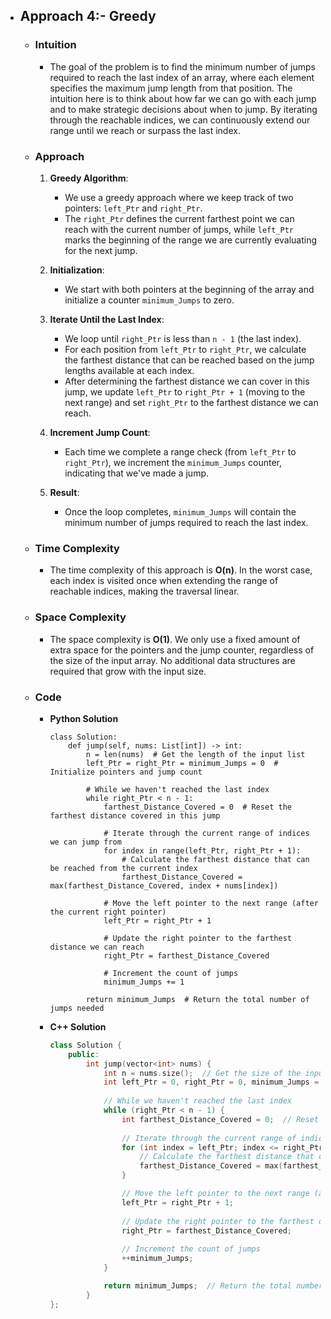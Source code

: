 - ## Approach 4:- Greedy

    - ### Intuition
        - The goal of the problem is to find the minimum number of jumps required to reach the last index of an array, where each element specifies the maximum jump length from that position. The intuition here is to think about how far we can go with each jump and to make strategic decisions about when to jump. By iterating through the reachable indices, we can continuously extend our range until we reach or surpass the last index.

    - ### Approach
        1. **Greedy Algorithm**:
            - We use a greedy approach where we keep track of two pointers: `left_Ptr` and `right_Ptr`. 
            - The `right_Ptr` defines the current farthest point we can reach with the current number of jumps, while `left_Ptr` marks the beginning of the range we are currently evaluating for the next jump.

        2. **Initialization**:
            - We start with both pointers at the beginning of the array and initialize a counter `minimum_Jumps` to zero.

        3. **Iterate Until the Last Index**:
            - We loop until `right_Ptr` is less than `n - 1` (the last index).
            - For each position from `left_Ptr` to `right_Ptr`, we calculate the farthest distance that can be reached based on the jump lengths available at each index.
            - After determining the farthest distance we can cover in this jump, we update `left_Ptr` to `right_Ptr + 1` (moving to the next range) and set `right_Ptr` to the farthest distance we can reach.

        4. **Increment Jump Count**:
            - Each time we complete a range check (from `left_Ptr` to `right_Ptr`), we increment the `minimum_Jumps` counter, indicating that we've made a jump.

        5. **Result**:
            - Once the loop completes, `minimum_Jumps` will contain the minimum number of jumps required to reach the last index.

    - ### Time Complexity
        - The time complexity of this approach is __O(n)__. In the worst case, each index is visited once when extending the range of reachable indices, making the traversal linear.

    - ### Space Complexity
        - The space complexity is __O(1)__. We only use a fixed amount of extra space for the pointers and the jump counter, regardless of the size of the input array. No additional data structures are required that grow with the input size.

    - ### Code
        - **Python Solution**
            ```python3 []
            class Solution:
                def jump(self, nums: List[int]) -> int:
                    n = len(nums)  # Get the length of the input list
                    left_Ptr = right_Ptr = minimum_Jumps = 0  # Initialize pointers and jump count

                    # While we haven't reached the last index
                    while right_Ptr < n - 1:
                        farthest_Distance_Covered = 0  # Reset the farthest distance covered in this jump
                        
                        # Iterate through the current range of indices we can jump from
                        for index in range(left_Ptr, right_Ptr + 1):
                            # Calculate the farthest distance that can be reached from the current index
                            farthest_Distance_Covered = max(farthest_Distance_Covered, index + nums[index])

                        # Move the left pointer to the next range (after the current right pointer)
                        left_Ptr = right_Ptr + 1
                        
                        # Update the right pointer to the farthest distance we can reach
                        right_Ptr = farthest_Distance_Covered
                        
                        # Increment the count of jumps
                        minimum_Jumps += 1

                    return minimum_Jumps  # Return the total number of jumps needed
            ```
        - **C++ Solution**
            ```C++ []
            class Solution {
                public:
                    int jump(vector<int> nums) {
                        int n = nums.size();  // Get the size of the input vector
                        int left_Ptr = 0, right_Ptr = 0, minimum_Jumps = 0;  // Initialize pointers and jump count
                        
                        // While we haven't reached the last index
                        while (right_Ptr < n - 1) {
                            int farthest_Distance_Covered = 0;  // Reset the farthest distance covered for this jump
                            
                            // Iterate through the current range of indices we can jump from
                            for (int index = left_Ptr; index <= right_Ptr; ++index) {
                                // Calculate the farthest distance that can be reached from the current index
                                farthest_Distance_Covered = max(farthest_Distance_Covered, index + nums[index]);
                            }

                            // Move the left pointer to the next range (after the current right pointer)
                            left_Ptr = right_Ptr + 1;
                            
                            // Update the right pointer to the farthest distance we can reach
                            right_Ptr = farthest_Distance_Covered;
                            
                            // Increment the count of jumps
                            ++minimum_Jumps;
                        }

                        return minimum_Jumps;  // Return the total number of jumps needed
                    }
            };
            ```